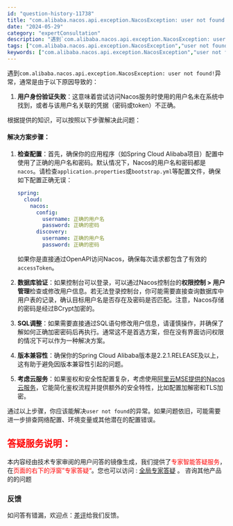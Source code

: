 ```yaml
---
id: "question-history-11738"
title: "com.alibaba.nacos.api.exception.NacosException: user not found! nacos-opensource"
date: "2024-05-29"
category: "expertConsultation"
description: "遇到`com.alibaba.nacos.api.exception.NacosException: user not found!`异常，通常是由于以下原因导致的：1. **用户身份验证失败**：这意味着尝试访问Nacos服务时使用的用户名未在系统中找到，或者与该用户名关联的凭据（密码或token"
tags: ["com.alibaba.nacos.api.exception.NacosException","user not found"]
keywords: ["com.alibaba.nacos.api.exception.NacosException","user not found"]
---
```


遇到`com.alibaba.nacos.api.exception.NacosException: user not found!`异常，通常是由于以下原因导致的：

1. **用户身份验证失败**：这意味着尝试访问Nacos服务时使用的用户名未在系统中找到，或者与该用户名关联的凭据（密码或token）不正确。

根据提供的知识，可以按照以下步骤解决此问题：

#### 解决方案步骤：

1. **检查配置**：首先，确保你的应用程序（如Spring Cloud Alibaba项目）配置中使用了正确的用户名和密码。默认情况下，Nacos的用户名和密码都是`nacos`。请检查`application.properties`或`bootstrap.yml`等配置文件，确保如下配置正确无误：
   ```yaml
   spring:
     cloud:
       nacos:
         config:
           username: 正确的用户名
           password: 正确的密码
         discovery:
           username: 正确的用户名
           password: 正确的密码
   ```
   如果你是直接通过OpenAPI访问Nacos，确保每次请求都包含了有效的`accessToken`。

2. **数据库验证**：如果控制台可以登录，可以通过Nacos控制台的**权限控制 > 用户管理**检查或修改用户信息。若无法登录控制台，你可能需要直接查询数据库中用户表的记录，确认目标用户名是否存在及密码是否匹配。注意，Nacos存储的密码是经过BCrypt加密的。

3. **SQL调整**：如果需要直接通过SQL语句修改用户信息，请谨慎操作，并确保了解如何正确加密密码后再执行。通常这不是首选方案，但在没有界面访问权限的情况下可以作为一种解决方案。

4. **版本兼容性**：确保你的Spring Cloud Alibaba版本是2.2.1.RELEASE及以上，这有助于避免因版本兼容性引起的问题。

5. **考虑云服务**：如果鉴权和安全性配置复杂，考虑使用[阿里云MSE提供的Nacos云服务](https://www.aliyun.com/product/aliware/mse?spm=nacos.cloud.topbar.0.0.0)，它能简化鉴权流程并提供额外的安全特性，比如配置加解密和TLS加密。

通过以上步骤，你应该能解决`user not found`的异常。如果问题依旧，可能需要进一步排查网络配置、环境变量或其他潜在的配置错误。
## <font color="#FF0000">答疑服务说明：</font> 

本内容经由技术专家审阅的用户问答的镜像生成，我们提供了<font color="#FF0000">专家智能答疑服务</font>，在<font color="#FF0000">页面的右下的浮窗”专家答疑“</font>。您也可以访问 : [全局专家答疑](https://opensource.alibaba.com/chatBot) 。 咨询其他产品的的问题

### 反馈
如问答有错漏，欢迎点：[差评](https://ai.nacos.io/user/feedbackByEnhancerGradePOJOID?enhancerGradePOJOId=14680)给我们反馈。
